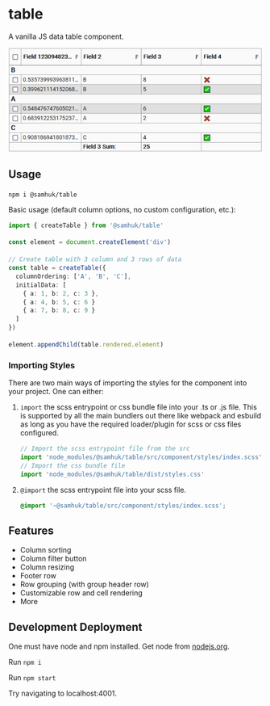 # table

A vanilla JS data table component.

![sc1](./img/sc1.png)

## Usage

`npm i @samhuk/table`

Basic usage (default column options, no custom configuration, etc.):

```typescript
import { createTable } from '@samhuk/table'

const element = document.createElement('div')

// Create table with 3 column and 3 rows of data
const table = createTable({
  columnOrdering: ['A', 'B', 'C'],
  initialData: [
    { a: 1, b: 2, c: 3 },
    { a: 4, b: 5, c: 6 }
    { a: 7, b: 8, c: 9 }
  ]
})

element.appendChild(table.rendered.element)
```

### Importing Styles

There are two main ways of importing the styles for the component into your project. One can either:

1. `import` the scss entrypoint or css bundle file into your .ts or .js file. This is supported by all the main bundlers out there like webpack and esbuild as long as you have the required loader/plugin for scss or css files configured.
    ```typescript
    // Import the scss entrypoint file from the src
    import 'node_modules/@samhuk/table/src/component/styles/index.scss'
    // Import the css bundle file
    import 'node_modules/@samhuk/table/dist/styles.css'
    ```
2. `@import` the scss entrypoint file into your scss file.
    ```scss
    @import '~@samhuk/table/src/component/styles/index.scss';
    ```

## Features

* Column sorting
* Column filter button
* Column resizing
* Footer row
* Row grouping (with group header row)
* Customizable row and cell rendering
* More

## Development Deployment

One must have node and npm installed. Get node from [nodejs.org](https://nodejs.org/en/download/).

Run `npm i`

Run `npm start`

Try navigating to localhost:4001.
